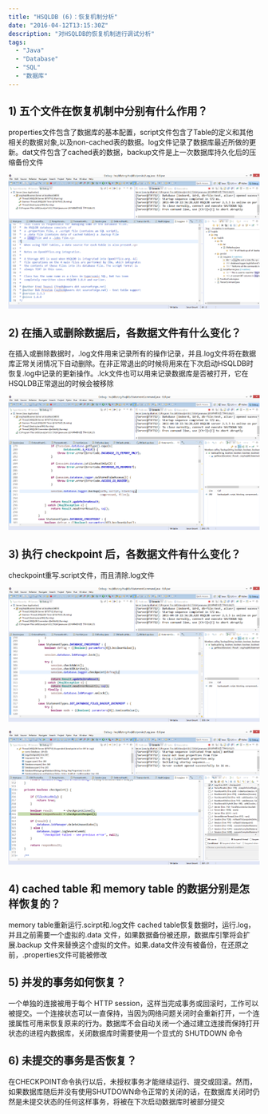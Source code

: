 ```yaml
---
title: "HSQLDB (6)：恢复机制分析"
date: "2016-04-12T13:15:30Z"
description: "对HSQLDB的恢复机制进行调试分析"
tags:
  - "Java"
  - "Database"
  - "SQL"
  - "数据库"
---
```




## 1)	五个文件在恢复机制中分别有什么作用？

properties文件包含了数据库的基本配置，script文件包含了Table的定义和其他相关的数据对象,以及non-cached表的数据。log文件记录了数据库最近所做的更新。dat文件包含了cached表的数据，backup文件是上一次数据库持久化后的压缩备份文件
 
 ![](img/1.png)
 
## 2)	在插入或删除数据后，各数据文件有什么变化？

在插入或删除数据时，.log文件用来记录所有的操作记录，并且.log文件将在数据库正常关闭情况下自动删除。在非正常退出的时候将用来在下次启动HSQLDB时恢复.log中记录的更新操作。.lck文件也可以用来记录数据库是否被打开，它在HSQLDB正常退出的时候会被移除
 
![](img/2.png)



## 3)	执行 checkpoint 后，各数据文件有什么变化？

checkpoint重写.script文件，而且清除.log文件
 
 ![](img/3.png)
 
![](img/4.png)

## 4)	cached table 和 memory table 的数据分别是怎样恢复的？

memory table重新运行.scirpt和.log文件
cached table恢复数据时，运行.log，并且之前需要一个虚拟的.data 文件，如果数据备份被还原，数据库引擎将会扩展.backup 文件来替换这个虚拟的文件。如果.data文件没有被备份，在还原之前，.properties文件可能被修改


## 5)	并发的事务如何恢复？

一个单独的连接被用于每个 HTTP session，这样当完成事务或回滚时，工作可以被提交。一个连接状态可以一直保持，当因为网络问题关闭时会重新打开，一个连接属性可用来恢复原来的行为。数据库不会自动关闭一个通过建立连接而保持打开状态的进程内数据库，关闭数据库时需要使用一个显式的 SHUTDOWN 命令


## 6)	未提交的事务是否恢复？
在CHECKPOINT命令执行以后，未授权事务才能继续运行、提交或回滚。然而，如果数据库随后并没有使用SHUTDOWN命令正常的关闭的话，在数据库关闭时仍然是未提交状态的任何这样事务，将被在下次启动数据库时被部分提交


